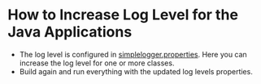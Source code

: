 # How to Increase Log Level for the Java Applications

* The log level is configured in [simplelogger.properties](../../../code/backend/shared-code/src/main/resources/simplelogger.properties).  Here you can increase the log level for one or more classes.
* Build again and run everything with the updated log levels properties.